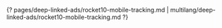 {? pages/deep-linked-ads/rocket10-mobile-tracking.md | multilang/deep-linked-ads/rocket10-mobile-tracking.md ?}
